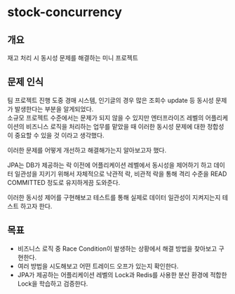 # stock-concurrency

## 개요
재고 처리 시 동시성 문제를 해결하는 미니 프로젝트

## 문제 인식
팀 프로젝트 진행 도중 경매 시스템, 인기글의 경우 많은 조회수 update 등 동시성 문제가 발생한다는 부분을 알게되었다. <br>
소규모 프로젝트 수준에서는 문제가 되지 않을 수 있지만 엔터프라이즈 레벨의 어플리케이션의 비즈니스 로직을 처리하는 업무를 맡았을 때 이러한 동시성 문제에 대한 정합성이 중요할 수 있을 것 이라고 생각했다.

이러한 문제를 어떻게 개선하고 해결해가는지 알아보고자 했다.

JPA는 DB가 제공하는 락 이전에 어플리케이션 레벨에서 동시성을 제어하기 하고 데이터 일관성을 지키기 위해서 자체적으로 낙관적 락, 비관적 락을 통해 격리 수준을 READ COMMITTED 정도로 유지하게끔 도와준다.

이러한 동시성 제어를 구현해보고 테스트를 통해 실제로 데이터 일관성이 지켜지는지 테스트 하고자 한다.

## 목표
- 비즈니스 로직 중 Race Condition이 발생하는 상황에서 해결 방법을 찾아보고 구현한다.
- 여러 방법을 시도해보고 어떤 트레이드 오프가 있는지 확인한다.
- JPA가 제공하는 어플리케이션 레벨의 Lock과 Redis를 사용한 분산 환경에 적합한 Lock을 학습하고 검증한다.


